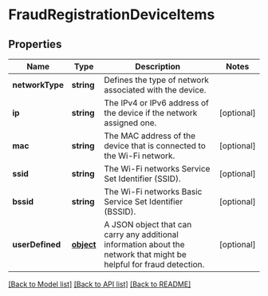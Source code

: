# FraudRegistrationDeviceItems

## Properties
Name | Type | Description | Notes
------------ | ------------- | ------------- | -------------
**networkType** | **string** | Defines the type of network associated with the device. | 
**ip** | **string** | The IPv4 or IPv6 address of the device if the network assigned one. | [optional] 
**mac** | **string** | The MAC address of the device that is connected to the Wi-Fi network. | [optional] 
**ssid** | **string** | The Wi-Fi networks Service Set Identifier (SSID). | [optional] 
**bssid** | **string** | The Wi-Fi networks Basic Service Set Identifier (BSSID). | [optional] 
**userDefined** | [**object**](.md) | A JSON object that can carry any additional information about the network that might be helpful for fraud detection. | [optional] 

[[Back to Model list]](../README.md#documentation-for-models) [[Back to API list]](../README.md#documentation-for-api-endpoints) [[Back to README]](../README.md)


